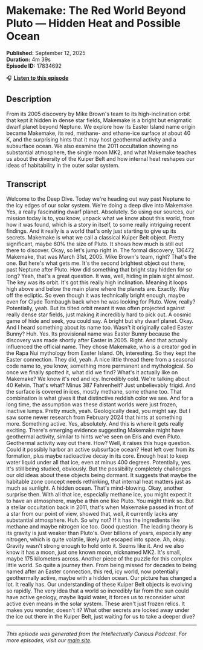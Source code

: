 # Makemake: The Red World Beyond Pluto — Hidden Heat and Possible Ocean

**Published:** September 12, 2025  
**Duration:** 4m 39s  
**Episode ID:** 17834692

🎧 **[Listen to this episode](https://intellectuallycurious.buzzsprout.com/2529712/episodes/17834692-makemake-the-red-world-beyond-pluto-—-hidden-heat-and-possible-ocean)**

## Description

From its 2005 discovery by Mike Brown's team to its high-inclination orbit that kept it hidden in dense star fields, Makemake is a bright but enigmatic dwarf planet beyond Neptune. We explore how its Easter Island name origin became Makemake, its red, methane- and ethane-ice surface at about 40 K, and the surprising hints that it may host geothermal activity and a subsurface ocean. We also examine the 2011 occultation showing no substantial atmosphere, the single moon MK2, and what Makemake teaches us about the diversity of the Kuiper Belt and how internal heat reshapes our ideas of habitability in the outer solar system.

## Transcript

Welcome to the Deep Dive. Today we're heading out way past Neptune to the icy edges of our solar system. We're doing a deep dive into Makemake. Yes, a really fascinating dwarf planet. Absolutely. So using our sources, our mission today is to, you know, unpack what we know about this world, from how it was found, which is a story in itself, to some really intriguing recent findings. And it really is a world that's only just starting to give up its secrets. Makemake is what we call a classical Kuiper Belt object. Pretty significant, maybe 60% the size of Pluto. It shows how much is still out there to discover. Okay, so let's jump right in. The formal discovery, 136472 Makemake, that was March 31st, 2005. Mike Brown's team, right? That's the one. But here's what gets me. It's the second brightest object out there, past Neptune after Pluto. How did something that bright stay hidden for so long? Yeah, that's a great question. It was, well, hiding in plain sight almost. The key was its orbit. It's got this really high inclination. Meaning it loops high above and below the main plane where the planets are. Exactly. Way off the ecliptic. So even though it was technically bright enough, maybe even for Clyde Tombaugh back when he was looking for Pluto. Wow, really? Potentially, yeah. But its tilted orbit meant it was often projected against really dense star fields, just making it incredibly hard to pick out. A cosmic game of hide and seek, you could say. A bright but shy dwarf planet. Okay. And I heard something about its name too. Wasn't it originally called Easter Bunny? Huh. Yes. Its provisional name was Easter Bunny because the discovery was made shortly after Easter in 2005. Right. And that actually influenced the official name. They chose Makemake, who is a creator god in the Rapa Nui mythology from Easter Island. Oh, interesting. So they kept the Easter connection. They did, yeah. A nice little thread there from a seasonal code name to, you know, something more permanent and mythological. So once we finally spotted it, what did we find? What's it actually like on Makemake? We know it's red and icy. Incredibly cold. We're talking about 40 Kelvin. That's what? Minus 387 Fahrenheit? Just unbelievably frigid. And the surface is covered in ices, mostly methane, some ethane too. That combination is what gives it that distinctive reddish color we see. And for a long time, the assumption was these distant worlds were just frozen, inactive lumps. Pretty much, yeah. Geologically dead, you might say. But I saw some newer research from February 2024 that hints at something more. Something active. Yes, absolutely. And this is where it gets really exciting. There's emerging evidence suggesting Makemake might have geothermal activity, similar to hints we've seen on Eris and even Pluto. Geothermal activity way out there. How? Well, it raises this huge question. Could it possibly harbor an active subsurface ocean? Heat left over from its formation, plus maybe radioactive decay in its core. Enough heat to keep water liquid under all that ice, even at minus 400 degrees. Potentially, yes. It's still being studied, obviously. But the possibility completely challenges our old ideas about these objects being dormant. It suggests that maybe the habitable zone concept needs rethinking, that internal heat matters just as much as sunlight. A hidden ocean. That's mind-blowing. Okay, another surprise then. With all that ice, especially methane ice, you might expect it to have an atmosphere, maybe a thin one like Pluto. You might think so. But a stellar occultation back in 2011, that's when Makemake passed in front of a star from our point of view, showed that, well, it currently lacks any substantial atmosphere. Huh. So why not? If it has the ingredients like methane and maybe nitrogen ice too. Good question. The leading theory is its gravity is just weaker than Pluto's. Over billions of years, especially any nitrogen, which is quite volatile, likely just escaped into space. Ah, okay. Gravity wasn't strong enough to hold onto it. Seems like it. And we also know it has a moon, just one known moon, nicknamed MK2. It's small, maybe 175 kilometers across. Another piece of the puzzle for this complex little world. So quite a journey then. From being missed for decades to being named after an Easter connection, this red, icy world, now potentially geothermally active, maybe with a hidden ocean. Our picture has changed a lot. It really has. Our understanding of these Kuiper Belt objects is evolving so rapidly. The very idea that a world so incredibly far from the sun could have active geology, maybe liquid water, it forces us to reconsider what active even means in the solar system. These aren't just frozen relics. It makes you wonder, doesn't it? What other secrets are locked away under the ice out there in the Kuiper Belt, just waiting for us to take a deeper dive?

---
*This episode was generated from the Intellectually Curious Podcast. For more episodes, visit our [main site](https://intellectuallycurious.buzzsprout.com).*
